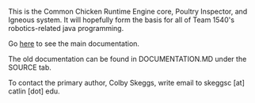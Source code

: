This is the Common Chicken Runtime Engine core, Poultry Inspector, and Igneous system.
It will hopefully form the basis for all of Team 1540's robotics-related java programming.

Go [here](https://bitbucket.org/col6y/common-chicken-runtime-engine/wiki) to see the main documentation.

The old documentation can be found in DOCUMENTATION.MD under the SOURCE tab.

To contact the primary author, Colby Skeggs, write email to skeggsc [at] catlin [dot] edu.
